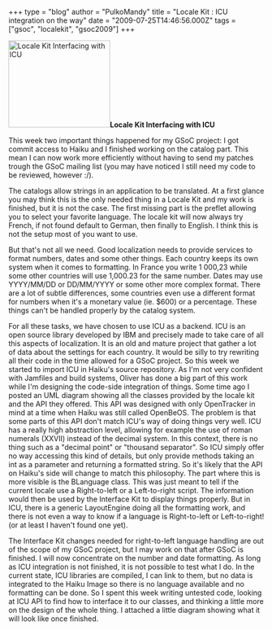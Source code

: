 +++
type = "blog"
author = "PulkoMandy"
title = "Locale Kit : ICU integration on the way"
date = "2009-07-25T14:46:56.000Z"
tags = ["gsoc", "localekit", "gsoc2009"]
+++

<span class="inline inline-left"><a href="/images/locale_kit_interfacing_icu"><img src="/files/screenshots/ICU_Interfacing.thumbnail.png" alt="Locale Kit Interfacing with ICU" title="Locale Kit Interfacing with ICU"  class="image image-thumbnail " width="200" height="171" /></a><span class="caption" style="width: 198px;"><strong>Locale Kit Interfacing with ICU</strong></span></span>

This week two important things happened for my GSoC project: I got commit access to Haiku and I finished working on the catalog part. This mean I can now work more efficiently without having to send my patches trough the GSoC mailing list (you may have noticed I still need my code to be reviewed, however :/).

The catalogs allow strings in an application to be translated. At a first glance you may think this is the only needed thing in a Locale Kit and my work is finished, but it is not the case. The first missing part is the preflet allowing you to select your favorite language. The locale kit will now always try French, if not found default to German, then finally to English. I think this is not the setup most of you want to use.

<!--break-->

But that's not all we need. Good localization needs to provide services to format numbers, dates and some other things. Each country keeps its own system when it comes to formatting. In France you write 1 000,23 while some other countries will use 1,000.23 for the same number. Dates may use YYYY/MM/DD or DD/MM/YYYY or some other more complex format. There are a lot of subtle differences, some countries even use a different format for numbers when it's a monetary value (ie. $600) or a percentage. These things can't be handled properly by the catalog system.

For all these tasks, we have chosen to use ICU as a backend. ICU is an open source library developed by IBM and precisely made to take care of all this aspects of localization. It is an old and mature project that gather a lot of data about the settings for each country. It would be silly to try rewriting all their code in the time allowed for a GSoC project. So this week we started to import ICU in Haiku's source repository. As I'm not very confident with Jamfiles and build systems, Oliver has done a big part of this work while I'm designing the code-side integration of things. Some time ago I posted an UML diagram showing all the classes provided by the locale kit and the API they offered. This API was designed with only OpenTracker in mind at a time when Haiku was still called OpenBeOS. The problem is that some parts of this API don't match ICU's way of doing things very well. ICU has a really high abstraction level, allowing for example the use of roman numerals (XXVII) instead of the decimal system. In this context, there is no thing such as a "decimal point" or "thousand separator". So ICU simply offer no way accessing this kind of details, but only provide methods taking an int as a parameter and returning a formatted string. So it's likely that the API on Haiku's side will change to match this philosophy. The part where this is more visible is the BLanguage class. This was just meant to tell if the current locale use a Right-to-left or a Left-to-right script. The information would then be used by the Interface Kit to display things properly. But in ICU, there is a generic LayoutEngine doing all the formatting work, and there is not even a way to know if a language is Right-to-left or Left-to-right! (or at least I haven't found one yet).

The Interface Kit changes needed for right-to-left language handling are out of the scope of my GSoC project, but I may work on that after GSoC is finished. I will now concentrate on the number and date formatting. As long as ICU integration is not finished, it is not possible to test what I do. In the current state, ICU libraries are compiled, I can link to them, but no data is integrated to the Haiku Image so there is no language available and no formatting can be done. So I spent this week writing untested code, looking at ICU API to find how to interface it to our classes, and thinking a little more on the design of the whole thing. I attached a little diagram showing what it will look like once finished.